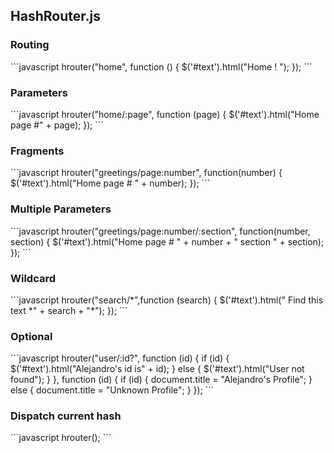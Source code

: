 <h2>HashRouter.js</h2>
<h3>Routing</h3>
```javascript
hrouter("home", function () {
  $('#text').html("Home ! ");
});
```
<h3>Parameters</h3>
```javascript
hrouter("home/:page", function (page) {
  $('#text').html("Home page #" + page);
});
```
<h3>Fragments</h3>
```javascript
hrouter("greetings/page:number", function(number) {
  $('#text').html("Home page # " + number);
});
```
<h3>Multiple Parameters</h3>
```javascript
hrouter("greetings/page:number/:section", function(number, section) {
  $('#text').html("Home page # " + number + " section " + section);
});
```
<h3>Wildcard</h3>
```javascript
hrouter("search/*",function (search) {
  $('#text').html(" Find this text *" + search + "*");
});
```
<h3>Optional</h3>
```javascript
hrouter("user/:id?", function (id) {
  if (id) {
    $('#text').html("Alejandro's id is" + id);
  } else {
    $('#text').html("User not found");
  } 
}, function (id) {
  if (id) {
    document.title = "Alejandro's Profile";
  } else {
    document.title = "Unknown Profile";
  }
});
```
<h3>Dispatch current hash</h3>
```javascript
hrouter();
```